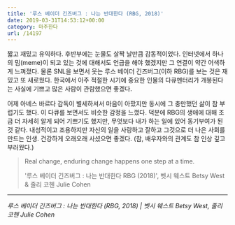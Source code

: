 ```yaml
---
title: '루스 베이더 긴즈버그 : 나는 반대한다 (RBG, 2018)'
date: 2019-03-31T14:53:12+00:00
category: 마주한다
url: /14197
---
```


짧고 재밌고 유익하다. 후반부에는 눈물도 살짝 날만큼 감동적이었다. 인터넷에서 하나의 밈(meme)이 되고 있는 것에 대해서도 언급을 해야 했겠지만 그 연결이 약간 어색하게 느껴졌다. 물론 SNL을 보면서 웃는 루스 베이더 긴즈버그(이하 RBG)를 보는 것은 재밌고 또 새로웠다. 한국에서 아주 적절한 시기에 중요한 인물의 다큐멘터리가 개봉된다는 사실에 기쁘고 많은 사람이 관람했으면 좋겠다.

어제 아녜스 바르다 감독이 별세하셔서 마음이 아팠지만 동시에 그 충만했던 삶이 참 부럽기도 했다. 이 다큐를 보면서도 비슷한 감정을 느꼈다. 덕분에 RBG의 생애에 대해 조금 더 자세히 알게 되어 기쁘기도 했지만, 무엇보다 내가 하는 일에 있어 동기부여가 된 것 같다. 내성적이고 조용하지만 자신의 일을 사랑하고 잘하고 그것으로 더 나은 사회를 만드는 인생. 건강하게 오래오래 사셨으면 좋겠다. (참, 배우자와의 관계도 참 인상 깊고 부러웠다.)

> Real change, enduring change happens one step at a time.
>
> '루스 베이더 긴즈버그 : 나는 반대한다 RBG (2018)', 벳시 웨스트 Betsy West & 줄리 코헨 Julie Cohen

---

_루스 베이더 긴즈버그 : 나는 반대한다 (RBG, 2018) | 벳시 웨스트 Betsy West, 줄리 코헨 Julie Cohen_

